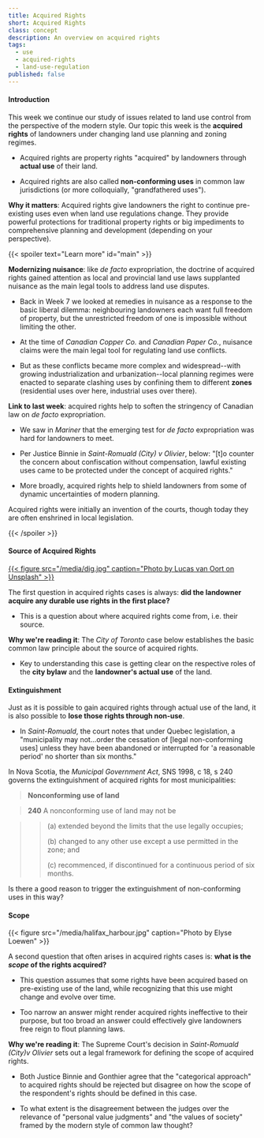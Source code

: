 ```yaml
---
title: Acquired Rights
short: Acquired Rights
class: concept
description: An overview on acquired rights
tags:
  - use
  - acquired-rights
  - land-use-regulation
published: false
---
```

#### Introduction ####

This week we continue our study of issues related to land use control from the perspective of the modern style. Our topic this week is the **acquired rights** of landowners under changing land use planning and zoning regimes.

- Acquired rights are property rights "acquired" by landowners through **actual use** of their land.

- Acquired rights are also called **non-conforming uses** in common law jurisdictions (or more colloquially, "grandfathered uses").

**Why it matters**: Acquired rights give landowners the right to continue pre-existing uses even when land use regulations change. They provide powerful protections for traditional property rights or big impediments to comprehensive planning and development (depending on your perspective).

{{< spoiler text="Learn more" id="main" >}}

**Modernizing nuisance**: like *de facto* expropriation, the doctrine of acquired rights gained attention as local and provincial land use laws supplanted nuisance as the main legal tools to address land use disputes.

- Back in Week 7 we looked at remedies in nuisance as a response to the basic liberal dilemma: neighbouring landowners each want full freedom of property, but the unrestricted freedom of one is impossible without limiting the other.

- At the time of *Canadian Copper Co.* and *Canadian Paper Co.*, nuisance claims were the main legal tool for regulating land use conflicts.

- But as these conflicts became more complex and widespread--with growing industrialization and urbanization--local planning regimes were enacted to separate clashing uses by confining them to different **zones** (residential uses over here, industrial uses over there). 

**Link to last week**: acquired rights help to soften the stringency of Canadian law on *de facto* expropriation.

- We saw in *Mariner* that the emerging test for *de facto* expropriation was hard for landowners to meet.

- Per Justice Binnie in  *Saint-Romuald (City) v Olivier*, below:  "[t]o counter the concern about confiscation without compensation, lawful existing uses came to be protected under the concept of acquired rights."

- More broadly, acquired rights help to shield landowners from some of dynamic uncertainties of modern planning.

Acquired rights were initially an invention of the courts, though today they are often enshrined in local legislation. 

{{< /spoiler >}}

#### Source of Acquired Rights ####

[{{< figure src="/media/dig.jpg" caption="Photo by Lucas van Oort on Unsplash" >}}](https://unsplash.com/photos/8TwqUG16oIw)

The first question in acquired rights cases is always: **did the landowner acquire any durable use rights in the first place?**

- This is a question about where acquired rights come from, i.e. their source.

**Why we're reading it**: The *City of Toronto* case below establishes the basic common law principle about the source of acquired rights. 

- Key to understanding this case is getting clear on the respective roles of the **city bylaw** and the **landowner's actual use** of the land.

#### Extinguishment ####

Just as it is possible to gain acquired rights through actual use of the land, it is also possible to **lose those rights through non-use**. 

- In *Saint-Romuald*, the court notes that under Quebec legislation, a "municipality may not...order the cessation of [legal non-conforming uses] unless they have been abandoned or interrupted for 'a reasonable period' no shorter than six months." 

In Nova Scotia, the *Municipal Government Act*, SNS 1998, c 18, s 240 governs the extinguishment of acquired rights for most municipalities:

> **Nonconforming use of land**

> **240** A nonconforming use of land may not be

>> (a) extended beyond the limits that the use legally occupies;
>>
>> (b) changed to any other use except a use permitted in the zone; and
>>
>> (c) recommenced, if discontinued for a continuous period of six months.

Is there a good reason to trigger the extinguishment of non-conforming uses in this way?

#### Scope ####

{{< figure src="/media/halifax_harbour.jpg" caption="Photo by Elyse Loewen" >}}

A second question that often arises in acquired rights cases is: **what is the *scope* of the rights acquired?**

- This question assumes that some rights have been acquired based on pre-existing use of the land, while recognizing that this use might change and evolve over time.

- Too narrow an answer might render acquired rights ineffective to their purpose, but too broad an answer could effectively give landowners free reign to flout planning laws.

**Why we're reading it**: The Supreme Court's decision in *Saint-Romuald (City)v Olivier* sets out a legal framework for defining the scope of acquired rights. 

- Both Justice Binnie and Gonthier agree that the "categorical approach" to acquired rights should be rejected but disagree on how the scope of the respondent's rights should be defined in this case.

- To what extent is the disagreement between the judges over the relevance of "personal value judgments" and "the values of society" framed by the modern style of common law thought?
